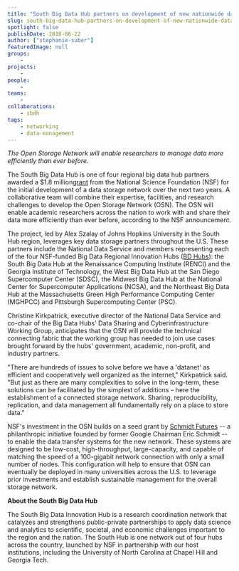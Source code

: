 ```yaml
---
title: "South Big Data Hub partners on development of new nationwide data storage network under NSF grant"
slug: south-big-data-hub-partners-on-development-of-new-nationwide-data-storage-network-under-nsf-grant
spotlight: false
publishDate: 2018-06-22
author: ["stephanie-suber"]
featuredImage: null
groups:
    - 
projects:
    - 
people:
    - 
teams: 
    - 
collaborations:
    - sbdh
tags:
    - networking
    - data-management
---
```

_The Open Storage Network will enable researchers to manage data more efficiently than ever before._ 

The South Big Data Hub is one of four regional big data hub partners awarded a $1.8 million[grant](https://www.nsf.gov/awardsearch/showAward?AWD_ID=1747493) from the National Science Foundation (NSF) for the initial development of a data storage network over the next two years. A collaborative team will combine their expertise, facilities, and research challenges to develop the Open Storage Network (OSN). The OSN will enable academic researchers across the nation to work with and share their data more efficiently than ever before, according to the NSF announcement.

The project, led by Alex Szalay of Johns Hopkins University in the South Hub region, leverages key data storage partners throughout the U.S. These partners include the National Data Service and members representing each of the four NSF-funded Big Data Regional Innovation Hubs ([BD Hubs](https://www.nsf.gov/funding/pgm_summ.jsp?pims_id=505185)): the South Big Data Hub at the Renaissance Computing Institute (RENCI) and the Georgia Institute of Technology, the West Big Data Hub at the San Diego Supercomputer Center (SDSC), the Midwest Big Data Hub at the National Center for Supercomputer Applications (NCSA), and the Northeast Big Data Hub at the Massachusetts Green High Performance Computing Center (MGHPCC) and Pittsburgh Supercomputing Center (PSC).

Christine Kirkpatrick, executive director of the National Data Service and co-chair of the Big Data Hubs' Data Sharing and Cyberinfrastructure Working Group, anticipates that the OSN will provide the technical connecting fabric that the working group has needed to join use cases brought forward by the hubs' government, academic, non-profit, and industry partners.

"There are hundreds of issues to solve before we have a 'datanet' as efficient and cooperatively well organized as the internet," Kirkpatrick said. "But just as there are many complexities to solve in the long-term, these solutions can be facilitated by the simplest of additions – here the establishment of a connected storage network. Sharing, reproducibility, replication, and data management all fundamentally rely on a place to store data."

NSF's investment in the OSN builds on a seed grant by [Schmidt Futures](https://schmidtfutures.com/) -- a philanthropic initiative founded by former Google Chairman Eric Schmidt -- to enable the data transfer systems for the new network. These systems are designed to be low-cost, high-throughput, large-capacity, and capable of matching the speed of a 100-gigabit network connection with only a small number of nodes. This configuration will help to ensure that OSN can eventually be deployed in many universities across the U.S. to leverage prior investments and establish sustainable management for the overall storage network.

**About the South Big Data Hub** 

The South Big Data Innovation Hub is a research coordination network that catalyzes and strengthens public-private partnerships to apply data science and analytics to scientific, societal, and economic challenges important to the region and the nation. The South Hub is one network out of four hubs across the country, launched by NSF in partnership with our host institutions, including the University of North Carolina at Chapel Hill and Georgia Tech.​
